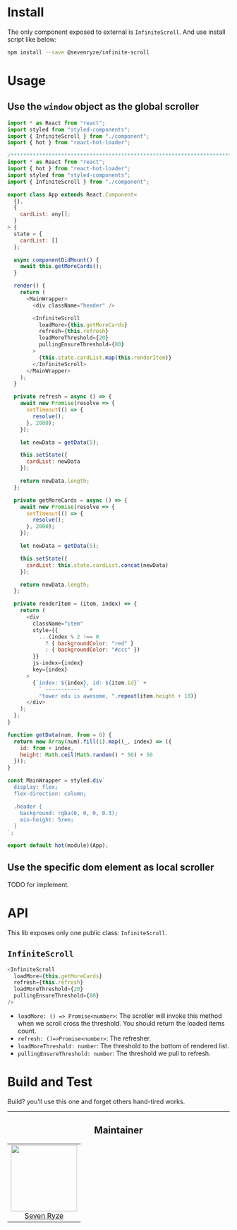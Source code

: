 # Install

The only component exposed to external is `InfiniteScroll`. And use install script like below:

```bash
npm install --save @sevenryze/infinite-scroll
```

# Usage

## Use the `window` object as the global scroller

```JavaScript
import * as React from "react";
import styled from "styled-components";
import { InfiniteScroll } from "./component";
import { hot } from "react-hot-loader";

/**********************************************************************************************************************/
import * as React from "react";
import { hot } from "react-hot-loader";
import styled from "styled-components";
import { InfiniteScroll } from "./component";

export class App extends React.Component<
  {},
  {
    cardList: any[];
  }
> {
  state = {
    cardList: []
  };

  async componentDidMount() {
    await this.getMoreCards();
  }

  render() {
    return (
      <MainWrapper>
        <div className="header" />

        <InfiniteScroll
          loadMore={this.getMoreCards}
          refresh={this.refresh}
          loadMoreThreshold={20}
          pullingEnsureThreshold={80}
        >
          {this.state.cardList.map(this.renderItem)}
        </InfiniteScroll>
      </MainWrapper>
    );
  }

  private refresh = async () => {
    await new Promise(resolve => {
      setTimeout(() => {
        resolve();
      }, 2000);
    });

    let newData = getData(5);

    this.setState({
      cardList: newData
    });

    return newData.length;
  };

  private getMoreCards = async () => {
    await new Promise(resolve => {
      setTimeout(() => {
        resolve();
      }, 2000);
    });

    let newData = getData(5);

    this.setState({
      cardList: this.state.cardList.concat(newData)
    });

    return newData.length;
  };

  private renderItem = (item, index) => {
    return (
      <div
        className="item"
        style={{
          ...(index % 2 !== 0
            ? { backgroundColor: "red" }
            : { backgroundColor: "#ccc" })
        }}
        js-index={index}
        key={index}
      >
        {`index: ${index}, id: ${item.id}` +
          ` ----------- ` +
          "tower edu is awesome, ".repeat(item.height + 10)}
      </div>
    );
  };
}

function getData(num, from = 0) {
  return new Array(num).fill(1).map((_, index) => ({
    id: from + index,
    height: Math.ceil(Math.random() * 50) + 50
  }));
}

const MainWrapper = styled.div`
  display: flex;
  flex-direction: column;

  .header {
    background: rgba(0, 0, 0, 0.3);
    min-height: 5rem;
  }
`;

export default hot(module)(App);
```

## Use the specific dom element as local scroller

TODO for implement.

# API

This lib exposes only one public class: `InfiniteScroll`.

## `InfiniteScroll`

```JavaScript
<InfiniteScroll
  loadMore={this.getMoreCards}
  refresh={this.refresh}
  loadMoreThreshold={20}
  pullingEnsureThreshold={80}
/>
```

- `loadMore: () => Promise<number>`: The scroller will invoke this method when we scroll cross the threshold. You should return the loaded items count.
- `refresh: ()=>Promise<number>`: The refresher.
- `loadMoreThreshold: number`: The threshold to the bottom of rendered list.
- `pullingEnsureThreshold: number`: The threshold we pull to refresh.

# Build and Test

Build? you'll use this one and forget others hand-tired works.

---

<h2 align="center">Maintainer</h2>

<table>
  <tbody>
    <tr>
      <td align="center">
        <img width="150" height="150" src="https://avatars.githubusercontent.com/sevenryze?v=3">
        </br>
        <a href="https://github.com/sevenryze">Seven Ryze</a>
      </td>
    </tr>
  </tbody>
</table>
